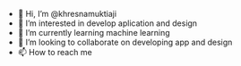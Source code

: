 - 👋 Hi, I’m @khresnamuktiaji
- 👀 I’m interested in develop aplication and design
- 🌱 I’m currently learning machine learning
- 💞️ I’m looking to collaborate on developing app and design
- 📫 How to reach me 

<!---
khresnamuktiaji/khresnamuktiaji is a ✨ special ✨ repository because its `README.md` (this file) appears on your GitHub profile.
You can click the Preview link to take a look at your changes.
--->
